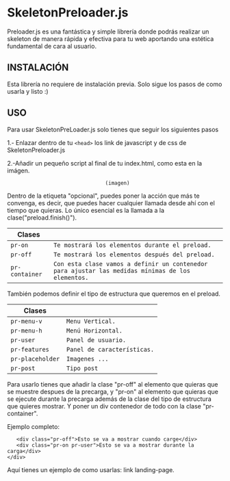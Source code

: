 # SkeletonPreloader.js

Preloader.js es una fantástica y simple librería donde podrás realizar un skeleton de manera rápida y efectiva para tu web aportando
una estética fundamental de cara al usuario.

## INSTALACIÓN
Esta librería no requiere de instalación previa.
Solo sigue los pasos de como usarla y listo :)

## USO
Para usar SkeletonPreLoader.js solo tienes que seguir los siguientes pasos 

1.- Enlazar dentro de tu ```<head>``` los link de javascript y de css de SkeletonPreloader.js 

                                     
                                    
2.-Añadir un pequeño script al final de tu index.html, como esta en la imágen. 

                                    (imagen) 
                                    
Dentro de la etiqueta "opcional", puedes poner la acción que más te convenga, es decir, que puedes hacer cualquier 
llamada desde ahí con el tiempo que quieras. Lo único esencial es la llamada a la clase("preload.finish()"). 

| ﻿Clases | |
|--------------------|--------------------|
| `pr-on` |`Te mostrará los elementos durante el preload.` |
| `pr-off` |`Te mostrará los elementos después del preload.` |
| `pr-container` |`Con esta clase vamos a definir un contenedor para ajustar las medidas mínimas de los elementos.` |


También podemos definir el tipo de estructura que queremos en el preload. 

| ﻿Clases | |
|--------------------|--------------------|
| `pr-menu-v` |`Menu Vertical.` |
| `pr-menu-h` |`Menú Horizontal.` |
| `pr-user` |`Panel de usuario.` |
| `pr-features` |`Panel de características.` |
| `pr-placeholder` |`Imagenes ...` |
| `pr-post` |`Tipo post` |

Para usarlo tienes que añadir la clase "pr-off" al elemento que quieras que se muestre despues de la precarga, y "pr-on" al  elemento que quieras que se ejecute durante la precarga además de la clase del tipo de estructura que quieres 
mostrar. Y poner un div contenedor de todo con la clase "pr-container". 

Ejemplo completo: 

```<div class="pr-container">
   <div class="pr-off">Esto se va a mostrar cuando carge</div>
   <div class="pr-on pr-user">Esto se va a mostrar durante la carga</div>
</div>
```

Aquí tienes un ejemplo de como usarlas: link landing-page.